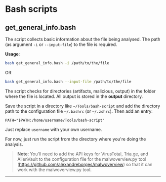 # Bash scripts

## get_general_info.bash

The script collects basic information about the file being analysed. The path (as argument `-i` or `--input-file`) to the file is required.

**Usage**:

```bash
bash get_general_info.bash -i /path/to/the/file
```

OR

```bash
bash get_general_info.bash --input-file /path/to/the/file
```

The script checks for directories (artifacts, malicious, output) in the folder where the file is located. All output is stored in the **output** directory.

Save the script in a directory like `~/Tools/bash-script` and add the directory path to the configuration file `~/.bashrc` (or `~/.zshrc`).
Then add an entry:

```
PATH="$PATH:/home/username/Tools/bash-script"
```

Just replace `username` with your own username.


For now, just run the script from the directory where you're doing the analysis.

> **Note**: You'll need to add the API keys for VirusTotal, Tria.ge, and AlienVault to the configuration file for the malwoverview.py tool (https://github.com/alexandreborges/malwoverview) so that it can work with the malwoverview.py tool.

---
